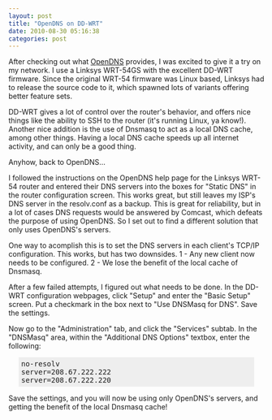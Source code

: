 ```yaml
---
layout: post
title: "OpenDNS on DD-WRT"
date: 2010-08-30 05:16:38
categories: post
---
```

After checking out what <a href="http://opendns.com/">OpenDNS</a> provides, I was excited to give it a try on my network.  I use a Linksys WRT-54GS with the excellent DD-WRT firmware.  Since the original WRT-54 firmware was Linux based, Linksys had to release the source code to it, which spawned lots of variants offering better feature sets.

DD-WRT gives a lot of control over the router's behavior, and offers nice things like the ability to SSH to the router (it's running Linux, ya know!).  Another nice addition is the use of Dnsmasq to act as a local DNS cache, among other things.  Having a local DNS cache speeds up all internet activity, and can only be a good thing.

Anyhow, back to OpenDNS...

I followed the instructions on the OpenDNS help page for the Linksys WRT-54 router and entered their DNS servers into the boxes for "Static DNS" in the router configuration screen.  This works great, but still leaves my ISP's DNS server in the resolv.conf as a backup.  This is great for reliability, but in a lot of cases DNS requests would be answered by Comcast, which defeats the purpose of using OpenDNS.  So I set out to find a different solution that only uses OpenDNS's servers.

One way to acomplish this is to set the DNS servers in each client's TCP/IP configuration.  This works, but has two downsides.  1 - Any new client now needs to be configured.  2 - We lose the benefit of the local cache of Dnsmasq.

After a few failed attempts, I figured out what needs to be done.  In the DD-WRT configuration webpages, click "Setup" and enter the "Basic Setup" screen.  Put a checkmark in the box next to "Use DNSMasq for DNS".  Save the settings.

Now go to the "Administration" tab, and click the "Services" subtab.  In the "DNSMasq" area, within the "Additional DNS Options" textbox, enter the following:
<pre style="margin:5px 20px; padding:5px;background:#eee;">
no-resolv
server=208.67.222.222
server=208.67.222.220
</pre>

Save the settings, and you will now be using only OpenDNS's servers, and getting the benefit of the local Dnsmasq cache!

